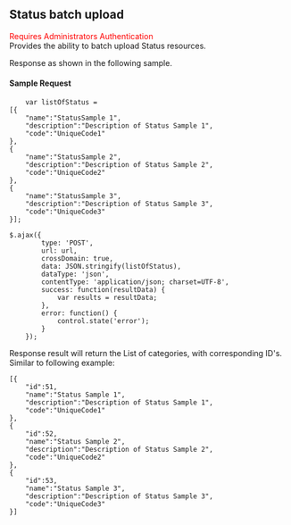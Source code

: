 ## Status batch upload
<span style="color:red">Requires Administrators Authentication</span>  
Provides the ability to batch upload Status resources.

Response as shown in the following sample.
#### Sample Request
```
	var listOfStatus = 
[{
    "name":"StatusSample 1",
    "description":"Description of Status Sample 1",
    "code":"UniqueCode1"
},
{
    "name":"StatusSample 2",
    "description":"Description of Status Sample 2",
    "code":"UniqueCode2"
},
{
    "name":"StatusSample 3",
    "description":"Description of Status Sample 3",
    "code":"UniqueCode3"
}];

$.ajax({
        type: 'POST',
        url: url,
        crossDomain: true,
        data: JSON.stringify(listOfStatus),
        dataType: 'json',
        contentType: 'application/json; charset=UTF-8',
        success: function(resultData) { 
            var results = resultData;
        },
        error: function() {
            control.state('error');
        }
    });
```
Response result will return the List of categories, with corresponding ID's. Similar to following example:

```
[{
	"id":51,
    "name":"Status Sample 1",
    "description":"Description of Status Sample 1",
    "code":"UniqueCode1"
},
{
	"id":52,
    "name":"Status Sample 2",
    "description":"Description of Status Sample 2",
    "code":"UniqueCode2"
},
{
	"id":53,
    "name":"Status Sample 3",
    "description":"Description of Status Sample 3",
    "code":"UniqueCode3"
}]
```